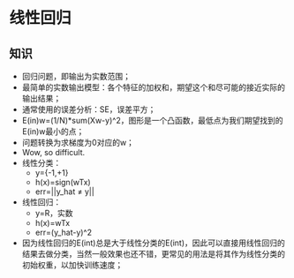 # 线性回归

## 知识
- 回归问题，即输出为实数范围；
- 最简单的实数输出模型：各个特征的加权和，期望这个和尽可能的接近实际的输出结果；
- 通常使用的误差分析：SE，误差平方；
- E(in)w=(1/N)*sum(Xw-y)^2，图形是一个凸函数，最低点为我们期望找到的E(in)w最小的点；
- 问题转换为求梯度为0对应的w；
- Wow, so difficult.
- 线性分类：
    - y={-1,+1}
    - h(x)=sign(wTx)
    - err=||y_hat ≠ y||
- 线性回归：
    - y=R，实数
    - h(x)=wTx
    - err=(y_hat-y)^2
- 因为线性回归的E(int)总是大于线性分类的E(int)，因此可以直接用线性回归的结果去做分类，当然一般效果也还不错，更常见的用法是将其作为线性分类的初始权重，以加快训练速度；
